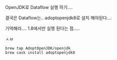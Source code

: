 OpenJDK로 Dataflow 실행 하기....

결국은 Dataflow는.. adoptopenjdk8로 설치 해야된다....

기억해라.... 1.8에서만 실행 된다는 점.....

ㅅㅂ

```shell
brew tap AdoptOpenJDK/openjdk
brew cask install adoptopenjdk8
```

